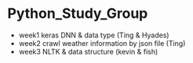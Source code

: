 # Python_Study_Group

- week1 keras DNN & data type (Ting & Hyades)
- week2 crawl weather information by json file (Ting)
- week3 NLTK & data structure (kevin & fish)
